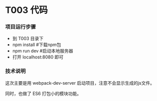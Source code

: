 # T003 代码

### 项目运行步骤

- 到 T003 目录下
- npm install  #下载npm包
- npm run dev  #启动本地服务器
- 打开 localhost:8080 即可

### 技术说明

这次主要是用 webpack-dev-server 启动项目，注意不会显示生成的js文件。

同时，也做了 ES6 打包小的模块功能。
